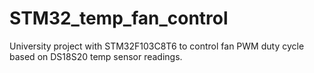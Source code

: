 # STM32_temp_fan_control
University project with STM32F103C8T6 to control fan PWM duty cycle based on DS18S20 temp sensor readings. 
